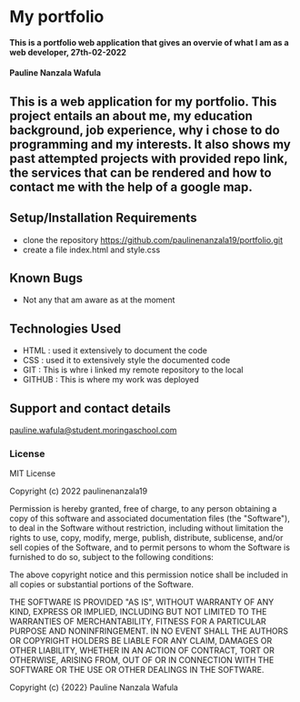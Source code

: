 # My portfolio
#### This is a portfolio web application that gives an overvie of what I am as a web developer, 27th-02-2022
#### Pauline Nanzala Wafula
## This is a web application for my portfolio. This project entails an about me, my education background, job experience, why i chose to do programming and my interests. It also shows my past attempted projects with provided repo link, the services that can be rendered and how to contact me with the help of a google map.
## Setup/Installation Requirements
* clone the repository
https://github.com/paulinenanzala19/portfolio.git
* create a file index.html and style.css
## Known Bugs
* Not any that am aware as at the moment

## Technologies Used
- HTML : used it extensively to document the code
- CSS  : used it to extensively style the documented code
- GIT  : This is whre i linked my remote repository to the local
- GITHUB : This is where my work was deployed
## Support and contact details
 pauline.wafula@student.moringaschool.com
### License
MIT License

Copyright (c) 2022 paulinenanzala19

Permission is hereby granted, free of charge, to any person obtaining a copy
of this software and associated documentation files (the "Software"), to deal
in the Software without restriction, including without limitation the rights
to use, copy, modify, merge, publish, distribute, sublicense, and/or sell
copies of the Software, and to permit persons to whom the Software is
furnished to do so, subject to the following conditions:

The above copyright notice and this permission notice shall be included in all
copies or substantial portions of the Software.

THE SOFTWARE IS PROVIDED "AS IS", WITHOUT WARRANTY OF ANY KIND, EXPRESS OR
IMPLIED, INCLUDING BUT NOT LIMITED TO THE WARRANTIES OF MERCHANTABILITY,
FITNESS FOR A PARTICULAR PURPOSE AND NONINFRINGEMENT. IN NO EVENT SHALL THE
AUTHORS OR COPYRIGHT HOLDERS BE LIABLE FOR ANY CLAIM, DAMAGES OR OTHER
LIABILITY, WHETHER IN AN ACTION OF CONTRACT, TORT OR OTHERWISE, ARISING FROM,
OUT OF OR IN CONNECTION WITH THE SOFTWARE OR THE USE OR OTHER DEALINGS IN THE
SOFTWARE.

Copyright (c) {2022}
Pauline Nanzala Wafula